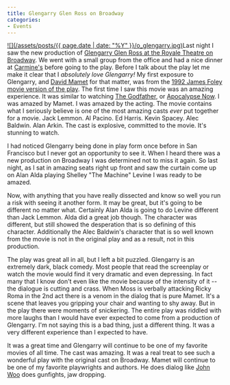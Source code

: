 ```yaml
---
title: Glengarry Glen Ross on Broadway
categories:
- Events
---
```


[![](/assets/posts/{{ page.date | date: "%Y" }}/o_glengarry.jpg)](http://www.broadway.com/gen/show.aspx?SI=503835)Last night I saw the new production of [Glengarry Glen Ross at the Royale Theatre on Broadway](http://www.broadway.com/gen/show.aspx?SI=503835). We went with a small group from the office and had a nice dinner at [Carmine's](http://www.carminesnyc.com/) before going to the play. Before I talk about the play let me make it clear that I _absolutely love Glengarry!_ My first exposure to Glengarry, and [David Mamet](http://home.comcast.net/~jason-charnick/mamet.html) for that matter, was from the [1992 James Foley movie version of the play](http://www.imdb.com/title/tt0104348/). The first time I saw this movie was an amazing experience. It was similar to watching [The Godfather](http://www.imdb.com/title/tt0068646/), or [Apocalypse Now](http://www.imdb.com/title/tt0078788/). I was amazed by Mamet. I was amazed by the acting. The movie contains what I seriously believe is one of the most amazing casts _ever_ put together for a movie. Jack Lemmon. Al Pacino. Ed Harris. Kevin Spacey. Alec Baldwin. Alan Arkin. The cast is explosive, committed to the movie. It's stunning to watch.

I had noticed Glengarry being done in play form once before in San Francisco but I never got an opportunity to see it. When I heard there was a new production on Broadway I was determined not to miss it again. So last night, as I sat in amazing seats right up front and saw the curtain come up on Alan Alda playing Shelley "The Machine" Levine I was ready to be amazed.

Now, with anything that you have really dissected and know so well you run a risk with seeing it another form. It may be great, but it's going to be different no matter what. Certainly Alan Alda is going to do Levine different than Jack Lemmon. Alda did a great job though. The character was different, but still showed the desperation that is so defining of this character. Additionally the Alec Baldwin's character that is so well known from the movie is not in the original play and as a result, not in this production.

The play was great all in all, but I left a bit puzzled. Glengarry is an extremely dark, black comedy. Most people that read the screenplay or watch the movie would find it very dramatic and even depressing. In fact many that I know don't even like the movie because of the intensity of it -- the dialogue is cutting and crass. When Moss is verbally attacking Ricky Roma in the 2nd act there is a venom in the dialog that is pure Mamet. It's a scene that leaves you gripping your chair and wanting to shy away. But in the play there were moments of snickering. The entire play was riddled with more laughs than I would have ever expected to come from a production of Glengarry. I'm not saying this is a bad thing, just a different thing. It was a very different experience than I expected to have.

It was a great time and Glengarry will continue to be one of my favorite movies of all time. The cast was amazing. It was a real treat to see such a wonderful play with the original cast on Broadway. Mamet will continue to be one of my favorite playwrights and authors. He does dialog like [John Woo](http://www.imdb.com/name/nm0000247/) does gunfights, jaw dropping.
